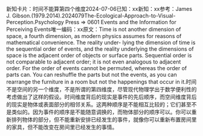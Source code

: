 

新知卡片：时间不能算第四个维度2024-07-06已知：xx新知：xx参考：James J. Gibson.(1979.2014).2024079The-Ecological-Approach-to-Visual-Perception.Psychology Press => 0601 Events and the Information for Perceiving Events唯一编码：xx原文：Time is not another dimension of space, a fourth dimension, as modern physics assumes for reasons of mathematical convenience. The reality under- lying the dimension of time is the sequential order of events, and the reality underlying the dimensions of space is the adjacent order of objects or surface parts. Sequential order is not comparable to adjacent order; it is not even analogous to adjacent order. For the order of events cannot be permuted, whereas the order of parts can. You can reshuffle the parts but not the events, as you can rearrange the furniture in a room but not the happenings that occur in it.时间不是空间的另一个维度，不是所谓的第四维度，尽管现代物理学出于数学便利性的考虑做出了这样的假设。时间维度背后的现实是事件的先后顺序，而空间维度背后的现实是物体或表面部分的相邻关系。这两种顺序是不能相互比较的；它们甚至不是类似的。因为事件的顺序是不能随意调换的，而物体部分的顺序可以。你可以重新排列物体的部分，但不能重新安排已经发生的事件，就像你可以重新布置房间里的家具，但不能改变在房间里已经发生的事情。